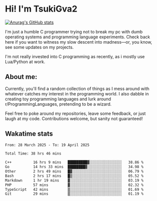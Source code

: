 # Hi! I'm TsukiGva2

[![Anurag's GitHub stats](https://github-readme-stats.vercel.app/api?username=tsukigva2&theme=gruvbox&show_icons=true)](https://github.com/anuraghazra/github-readme-stats)

I'm just a humble C programmer trying not to break my pc with dumb operating systems and programming language experiments. Check back here if you want to witness my slow descent into madness—or, you know, see some updates on my projects.

I'm not really invested into C programming as recently, as i mostly use Lua/Python at work.

## About me:

Currently, you'll find a random collection of things as I mess around with whatever catches my interest in the programming world. I also dabble in creating toy programming languages and lurk around r/ProgrammingLanguages, pretending to be a wizard.

Feel free to poke around my repositories, leave some feedback, or just laugh at my code. Contributions welcome, but sanity not guaranteed!


## Wakatime stats
<!--START_SECTION:waka-->

```txt
From: 28 March 2025 - To: 19 April 2025

Total Time: 38 hrs 46 mins

C++          16 hrs 9 mins   █████████▓░░░░░░░░░░░░░░░   38.86 %
Go           14 hrs 33 mins  ████████▓░░░░░░░░░░░░░░░░   34.98 %
Other        2 hrs 49 mins   █▓░░░░░░░░░░░░░░░░░░░░░░░   06.79 %
Bash         2 hrs 17 mins   █▒░░░░░░░░░░░░░░░░░░░░░░░   05.52 %
Markdown     1 hr 19 mins    ▓░░░░░░░░░░░░░░░░░░░░░░░░   03.19 %
PHP          57 mins         ▓░░░░░░░░░░░░░░░░░░░░░░░░   02.32 %
TypeScript   42 mins         ▒░░░░░░░░░░░░░░░░░░░░░░░░   01.69 %
Git          29 mins         ▒░░░░░░░░░░░░░░░░░░░░░░░░   01.19 %
```

<!--END_SECTION:waka-->
